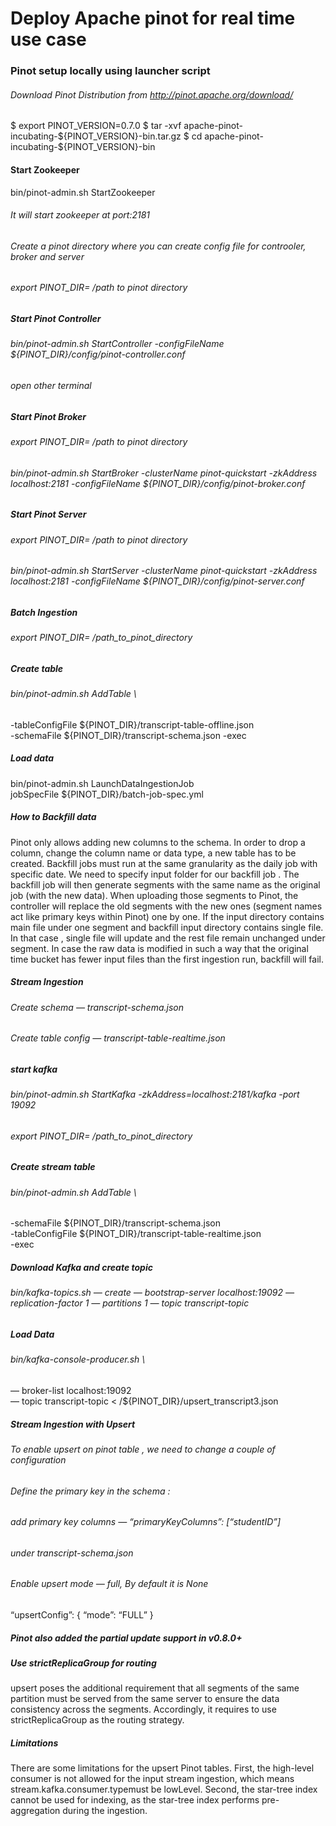 # Deploy Apache pinot for real time use case
### Pinot setup locally using launcher script
###### Download Pinot Distribution from http://pinot.apache.org/download/
$ export PINOT_VERSION=0.7.0
$ tar -xvf apache-pinot-incubating-${PINOT_VERSION}-bin.tar.gz
$ cd apache-pinot-incubating-${PINOT_VERSION}-bin
#### Start Zookeeper
bin/pinot-admin.sh StartZookeeper
###### It will start zookeeper at port:2181
###### Create a pinot directory where you can create config file for controoler, broker and server
###### export PINOT_DIR= /path to pinot directory
##### Start Pinot Controller
###### bin/pinot-admin.sh StartController -configFileName ${PINOT_DIR}/config/pinot-controller.conf
###### open other terminal
##### Start Pinot Broker
###### export PINOT_DIR= /path to pinot directory
###### bin/pinot-admin.sh StartBroker -clusterName pinot-quickstart -zkAddress localhost:2181 -configFileName ${PINOT_DIR}/config/pinot-broker.conf
##### Start Pinot Server
###### export PINOT_DIR= /path to pinot directory
###### bin/pinot-admin.sh StartServer -clusterName pinot-quickstart -zkAddress localhost:2181 -configFileName ${PINOT_DIR}/config/pinot-server.conf
##### Batch Ingestion
###### export PINOT_DIR= /path_to_pinot_directory
##### Create table
###### bin/pinot-admin.sh AddTable \
-tableConfigFile ${PINOT_DIR}/transcript-table-offline.json \
-schemaFile ${PINOT_DIR}/transcript-schema.json -exec
##### Load data
bin/pinot-admin.sh LaunchDataIngestionJob \
jobSpecFile ${PINOT_DIR}/batch-job-spec.yml
##### How to Backfill data
Pinot only allows adding new columns to the schema. In order to drop a column, change the column name or data type, a new table has to be created.
Backfill jobs must run at the same granularity as the daily job with specific date. We need to specify input folder for our backfill job .
The backfill job will then generate segments with the same name as the original job (with the new data).
When uploading those segments to Pinot, the controller will replace the old segments with the new ones (segment names act like primary keys within Pinot) one by one.
If the input directory contains main file under one segment and backfill input directory contains single file. In that case , single file will update and the rest file remain unchanged under segment.
In case the raw data is modified in such a way that the original time bucket has fewer input files than the first ingestion run, backfill will fail.
##### Stream Ingestion
###### Create schema — transcript-schema.json
###### Create table config — transcript-table-realtime.json
##### start kafka
###### bin/pinot-admin.sh StartKafka -zkAddress=localhost:2181/kafka -port 19092
###### export PINOT_DIR= /path_to_pinot_directory
##### Create stream table
###### bin/pinot-admin.sh AddTable \
-schemaFile ${PINOT_DIR}/transcript-schema.json \
-tableConfigFile ${PINOT_DIR}/transcript-table-realtime.json \
-exec
##### Download Kafka and create topic
###### bin/kafka-topics.sh — create — bootstrap-server localhost:19092 — replication-factor 1 — partitions 1 — topic transcript-topic
##### Load Data
###### bin/kafka-console-producer.sh \
— broker-list localhost:19092 \
— topic transcript-topic < /${PINOT_DIR}/upsert_transcript3.json
##### Stream Ingestion with Upsert
###### To enable upsert on pinot table , we need to change a couple of configuration
###### Define the primary key in the schema :
###### add primary key columns — “primaryKeyColumns”: [“studentID”]
###### under transcript-schema.json
###### Enable upsert mode — full, By default it is None
“upsertConfig”: {
“mode”: “FULL”
}
##### Pinot also added the partial update support in v0.8.0+
##### Use strictReplicaGroup for routing

upsert poses the additional requirement that all segments of the same partition must be served from the same server to ensure the data consistency across the segments. Accordingly, it requires to use strictReplicaGroup as the routing strategy.
##### Limitations
There are some limitations for the upsert Pinot tables.
First, the high-level consumer is not allowed for the input stream ingestion, which means stream.kafka.consumer.typemust be lowLevel.
Second, the star-tree index cannot be used for indexing, as the star-tree index performs pre-aggregation during the ingestion.
